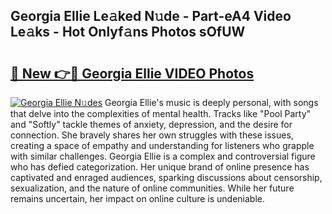 ## Georgia Ellie Le𝚊ked N𝚞de - Part-eA4 Video Le𝚊ks - Hot Onlyf𝚊ns Photos sOfUW

# <h2><a href="http://ab63436.deff.icu/?id=Georgia+Ellie">🔗 New 👉🔴 Georgia Ellie VIDEO Photos</a></h2>

[![Georgia Ellie N𝚞des](https://i.imgur.com/rIISA9y.gif)](http://ab63436.deff.icu/?id=Georgia+Ellie)
Georgia Ellie's music is deeply personal, with songs that delve into the complexities of mental health. Tracks like "Pool Party" and "Softly" tackle themes of anxiety, depression, and the desire for connection. She bravely shares her own struggles with these issues, creating a space of empathy and understanding for listeners who grapple with similar challenges. Georgia Ellie is a complex and controversial figure who has defied categorization. Her unique brand of online presence has captivated and enraged audiences, sparking discussions about censorship, sexualization, and the nature of online communities. While her future remains uncertain, her impact on online culture is undeniable.
